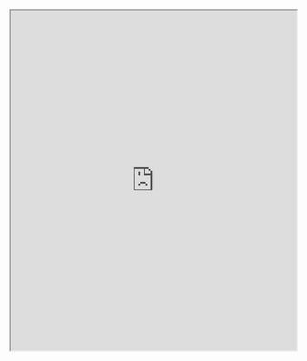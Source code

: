 
<iframe width="100%" height="600" src="https://tools.fobizz.com/" allowfullscreen allow="geolocation *; autoplay; encrypted-media"></iframe>


